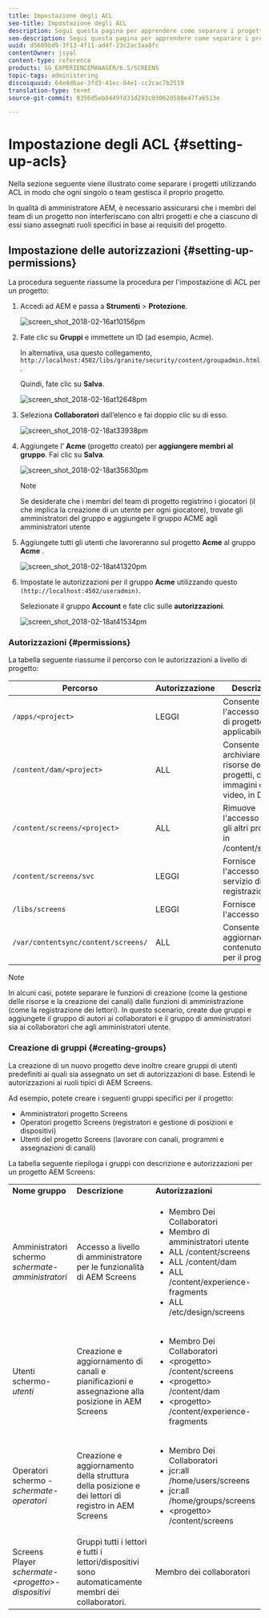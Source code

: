 ```yaml
---
title: Impostazione degli ACL
seo-title: Impostazione degli ACL
description: Segui questa pagina per apprendere come separare i progetti utilizzando ACL in modo che ogni singolo o team gestisca il proprio progetto.
seo-description: Segui questa pagina per apprendere come separare i progetti utilizzando ACL in modo che ogni singolo o team gestisca il proprio progetto.
uuid: d5609bd9-3f13-4f11-ad4f-23c2ac3aa8fc
contentOwner: jsyal
content-type: reference
products: SG_EXPERIENCEMANAGER/6.5/SCREENS
topic-tags: administering
discoiquuid: 64e4d6ae-3fd3-41ec-84e1-cc2cac7b2519
translation-type: tm+mt
source-git-commit: 8356d5eb9449fd31d293c030620588e47fa6513e

---
```



# Impostazione degli ACL {#setting-up-acls}

Nella sezione seguente viene illustrato come separare i progetti utilizzando ACL in modo che ogni singolo o team gestisca il proprio progetto.

In qualità di amministratore AEM, è necessario assicurarsi che i membri del team di un progetto non interferiscano con altri progetti e che a ciascuno di essi siano assegnati ruoli specifici in base ai requisiti del progetto.

## Impostazione delle autorizzazioni {#setting-up-permissions}

La procedura seguente riassume la procedura per l&#39;impostazione di ACL per un progetto:

1. Accedi ad AEM e passa a **Strumenti** > **Protezione**.

   ![screen_shot_2018-02-16at10156pm](assets/screen_shot_2018-02-16at10156pm.png)

1. Fate clic su **Gruppi** e immettete un ID (ad esempio, Acme).

   In alternativa, usa questo collegamento, `http://localhost:4502/libs/granite/security/content/groupadmin.html`.

   Quindi, fate clic su **Salva**.

   ![screen_shot_2018-02-16at12648pm](assets/screen_shot_2018-02-16at12648pm.png)

1. Seleziona **Collaboratori** dall’elenco e fai doppio clic su di esso.

   ![screen_shot_2018-02-18at33938pm](assets/screen_shot_2018-02-18at33938pm.png)

1. Aggiungete l’ **Acme** (progetto creato) per **aggiungere membri al gruppo**. Fai clic su **Salva**.

   ![screen_shot_2018-02-18at35630pm](assets/screen_shot_2018-02-18at35630pm.png)

   >[!NOTE]
   >
   >Se desiderate che i membri del team di progetto registrino i giocatori (il che implica la creazione di un utente per ogni giocatore), trovate gli amministratori del gruppo e aggiungete il gruppo ACME agli amministratori utente

1. Aggiungete tutti gli utenti che lavoreranno sul progetto **Acme** al gruppo **Acme** .

   ![screen_shot_2018-02-18at41320pm](assets/screen_shot_2018-02-18at41320pm.png)

1. Impostate le autorizzazioni per il gruppo **Acme** utilizzando questo `(http://localhost:4502/useradmin)`.

   Selezionate il gruppo **Account** e fate clic sulle **autorizzazioni**.

   ![screen_shot_2018-02-18at41534pm](assets/screen_shot_2018-02-18at41534pm.png)

### Autorizzazioni  {#permissions}

La tabella seguente riassume il percorso con le autorizzazioni a livello di progetto:

| **Percorso** | **Autorizzazione** | **Descrizione** |
|---|---|---|
| `/apps/<project>` | LEGGI | Consente l&#39;accesso ai file di progetto (se applicabile) |
| `/content/dam/<project>` | ALL | Consente di archiviare le risorse dei progetti, come immagini o video, in DAM |
| `/content/screens/<project>` | ALL | Rimuove l&#39;accesso a tutti gli altri progetti in /content/screens |
| `/content/screens/svc` | LEGGI | Fornisce l&#39;accesso al servizio di registrazione |
| `/libs/screens` | LEGGI | Fornisce l&#39;accesso a DCC |
| `/var/contentsync/content/screens/` | ALL | Consente di aggiornare il contenuto offline per il progetto |

>[!NOTE]
>
>In alcuni casi, potete separare le funzioni di creazione (come la gestione delle risorse e la creazione dei canali) dalle funzioni di amministrazione (come la registrazione dei lettori). In questo scenario, create due gruppi e aggiungete il gruppo di autori ai collaboratori e il gruppo di amministratori sia ai collaboratori che agli amministratori utente.

### Creazione di gruppi {#creating-groups}

La creazione di un nuovo progetto deve inoltre creare gruppi di utenti predefiniti ai quali sia assegnato un set di autorizzazioni di base. Estendi le autorizzazioni ai ruoli tipici di AEM Screens.

Ad esempio, potete creare i seguenti gruppi specifici per il progetto:

* Amministratori progetto Screens
* Operatori progetto Screens (registratori e gestione di posizioni e dispositivi)
* Utenti del progetto Screens (lavorare con canali, programmi e assegnazioni di canali)

La tabella seguente riepiloga i gruppi con descrizione e autorizzazioni per un progetto AEM Screens:

<table>
 <tbody>
  <tr>
   <td><strong>Nome gruppo</strong></td>
   <td><strong>Descrizione</strong></td>
   <td><strong>Autorizzazioni </strong></td>
  </tr>
  <tr>
   <td>Amministratori<br /> schermo <em>schermate-amministratori</em></td>
   <td>Accesso a livello di amministratore per le funzionalità di AEM Screens</td>
   <td>
    <ul>
     <li>Membro Dei Collaboratori</li>
     <li>Membro di amministratori utente</li>
     <li>ALL /content/screens</li>
     <li>ALL /content/dam</li>
     <li>ALL /content/experience-fragments</li>
     <li>ALL /etc/design/screens</li>
    </ul> </td>
  </tr>
  <tr>
   <td>Utenti<br /> schermo- <em>utenti</em></td>
   <td>Creazione e aggiornamento di canali e pianificazioni e assegnazione alla posizione in AEM Screens</td>
   <td>
    <ul>
     <li>Membro Dei Collaboratori</li>
     <li>&lt;progetto&gt; /content/screens</li>
     <li>&lt;progetto&gt; /content/dam</li>
     <li>&lt;progetto&gt; /content/experience-fragments</li>
    </ul> </td>
  </tr>
  <tr>
   <td>Operatori<br /> schermo - <em>schermate-operatori</em></td>
   <td>Creazione e aggiornamento della struttura della posizione e dei lettori di registro in AEM Screens</td>
   <td>
    <ul>
     <li>Membro Dei Collaboratori</li>
     <li>jcr:all /home/users/screens</li>
     <li>jcr:all /home/groups/screens</li>
     <li>&lt;progetto&gt; /content/screens</li>
    </ul> </td>
  </tr>
  <tr>
   <td>Screens Player<br /> <em>schermate-&lt;progetto&gt;-dispositivi</em></td>
   <td>Gruppi tutti i lettori e tutti i lettori/dispositivi sono automaticamente membri dei collaboratori.</td>
   <td><p> Membro dei collaboratori</p> </td>
  </tr>
 </tbody>
</table>

